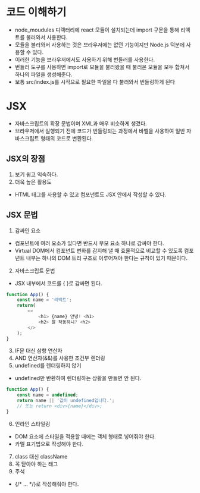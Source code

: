 # 코드 이해하기
- node_moudules 디렉터리에 react 모듈이 설치되는데 import 구문을 통해 리액트를 불러와서 사용한다.
- 모듈을 불러와서 사용하는 것은 브라우저에는 없던 기능이지만 Node.js 덕분에 사용할 수 있다.
- 이러한 기능을 브라우저에서도 사용하기 위해 번들러를 사용한다.
- 번들러 도구를 사용하면 import로 모듈을 불러왔을 때 불러온 모듈을 모두 합쳐서 하나의 파일을 생성해준다.
- 보통 src/index.js를 시작으로 필요한 파일을 다 불러와서 번들링하게 된다

# JSX
- 자바스크립트의 확장 문법이며 XML과 매우 비슷하게 생겼다.
- 브라우저에서 실행되기 전에 코드가 번들링되는 과정에서 바벨을 사용하여 일반 자바스크립트 형태의 코드로 변환된다.

## JSX의 장점
1. 보기 쉽고 익숙하다.
2. 더욱 높은 활용도
- HTML 태그를 사용할 수 있고 컴포넌트도 JSX 안에서 작성할 수 있다.

## JSX 문법
1. 감싸인 요소
- 컴포넌트에 여러 요소가 있다면 반드시 부모 요소 하나로 감싸야 한다.
- Virtual DOM에서 컴포넌트 변화를 감지해 낼 때 효율적으로 비교할 수 있도록 컴포넌트 내부는 하나의 DOM 트리 구조로 이루어져야 한다는 규칙이 있기 때문이다.
2. 자바스크립트 문법
- JSX 내부에서 코드를 { }로 감싸면 된다.
```js
function App() {
    const name = '리액트';
    return(
        <>
            <h1> {name} 안녕! <h1>
            <h2> 잘 작동하니? <h2>
        </>
    );
}
```
3. IF문 대신 삼항 연산자
4. AND 연산자(&&)를 사용한 조건부 렌더링
5. undefined를 렌더링하지 않기
- undefined만 반환하여 렌더링하는 상황을 만들면 안 된다.
```js
function App() {
    const name = undefined;
    return name || '값이 undefined입니다.';
    // 또는 return <div>{name}</div>;
}

```
6. 인라인 스타일링
- DOM 요소에 스타일을 적용할 때에는 객체 형태로 넣어줘야 한다.
- 카멜 표기법으로 작성해야 한다.
7. class 대신 className
8. 꼭 닫아야 하는 태그
9. 주석
- {/* ... */}로 작성해줘야 한다.
